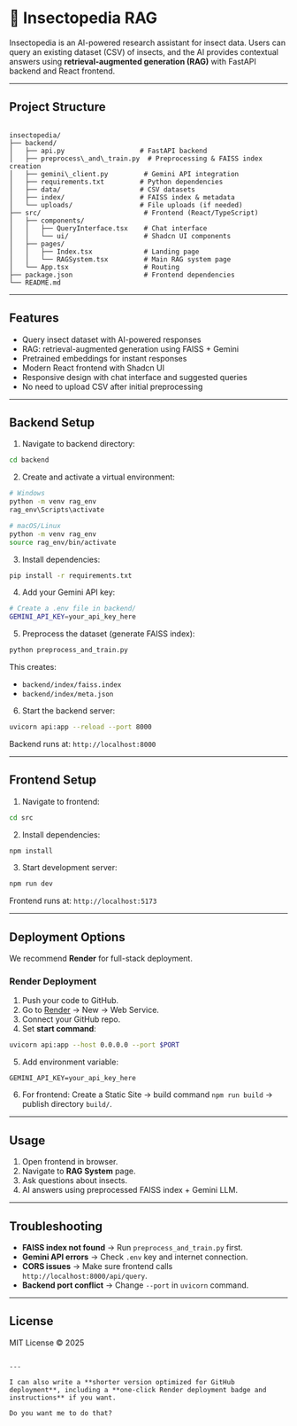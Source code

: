 # 🦋 Insectopedia RAG

Insectopedia is an AI-powered research assistant for insect data. Users can query an existing dataset (CSV) of insects, and the AI provides contextual answers using **retrieval-augmented generation (RAG)** with FastAPI backend and React frontend.

---

## **Project Structure**

```

insectopedia/
├── backend/
│   ├── api.py                   # FastAPI backend
│   ├── preprocess\_and\_train.py  # Preprocessing & FAISS index creation
│   ├── gemini\_client.py         # Gemini API integration
│   ├── requirements.txt         # Python dependencies
│   ├── data/                    # CSV datasets
│   ├── index/                   # FAISS index & metadata
│   └── uploads/                 # File uploads (if needed)
├── src/                          # Frontend (React/TypeScript)
│   ├── components/
│   │   ├── QueryInterface.tsx    # Chat interface
│   │   └── ui/                   # Shadcn UI components
│   ├── pages/
│   │   ├── Index.tsx             # Landing page
│   │   └── RAGSystem.tsx         # Main RAG system page
│   └── App.tsx                   # Routing
├── package.json                  # Frontend dependencies
└── README.md

````

---

## **Features**

- Query insect dataset with AI-powered responses
- RAG: retrieval-augmented generation using FAISS + Gemini
- Pretrained embeddings for instant responses
- Modern React frontend with Shadcn UI
- Responsive design with chat interface and suggested queries
- No need to upload CSV after initial preprocessing

---

## **Backend Setup**

1. Navigate to backend directory:

```bash
cd backend
````

2. Create and activate a virtual environment:

```bash
# Windows
python -m venv rag_env
rag_env\Scripts\activate

# macOS/Linux
python -m venv rag_env
source rag_env/bin/activate
```

3. Install dependencies:

```bash
pip install -r requirements.txt
```

4. Add your Gemini API key:

```bash
# Create a .env file in backend/
GEMINI_API_KEY=your_api_key_here
```

5. Preprocess the dataset (generate FAISS index):

```bash
python preprocess_and_train.py
```

This creates:

* `backend/index/faiss.index`
* `backend/index/meta.json`

6. Start the backend server:

```bash
uvicorn api:app --reload --port 8000
```

Backend runs at: `http://localhost:8000`

---

## **Frontend Setup**

1. Navigate to frontend:

```bash
cd src
```

2. Install dependencies:

```bash
npm install
```

3. Start development server:

```bash
npm run dev
```

Frontend runs at: `http://localhost:5173`

---

## **Deployment Options**

We recommend **Render** for full-stack deployment.

### **Render Deployment**

1. Push your code to GitHub.
2. Go to [Render](https://render.com/) → New → Web Service.
3. Connect your GitHub repo.
4. Set **start command**:

```bash
uvicorn api:app --host 0.0.0.0 --port $PORT
```

5. Add environment variable:

```
GEMINI_API_KEY=your_api_key_here
```

6. For frontend: Create a Static Site → build command `npm run build` → publish directory `build/`.

---

## **Usage**

1. Open frontend in browser.
2. Navigate to **RAG System** page.
3. Ask questions about insects.
4. AI answers using preprocessed FAISS index + Gemini LLM.

---

## **Troubleshooting**

* **FAISS index not found** → Run `preprocess_and_train.py` first.
* **Gemini API errors** → Check `.env` key and internet connection.
* **CORS issues** → Make sure frontend calls `http://localhost:8000/api/query`.
* **Backend port conflict** → Change `--port` in `uvicorn` command.

---

## **License**

MIT License © 2025

```

---

I can also write a **shorter version optimized for GitHub deployment**, including a **one-click Render deployment badge and instructions** if you want.  

Do you want me to do that?
```

